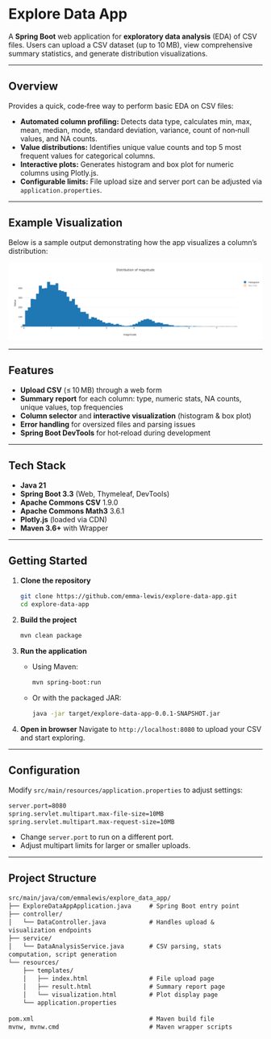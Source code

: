 # Explore Data App

A **Spring Boot** web application for **exploratory data analysis** (EDA) of CSV files. Users can upload a CSV dataset (up to 10 MB), view comprehensive summary statistics, and generate distribution visualizations.

---

## Overview

Provides a quick, code‑free way to perform basic EDA on CSV files:

* **Automated column profiling:** Detects data type, calculates min, max, mean, median, mode, standard deviation, variance, count of non‑null values, and NA counts.
* **Value distributions:** Identifies unique value counts and top 5 most frequent values for categorical columns.
* **Interactive plots:** Generates histogram and box plot for numeric columns using Plotly.js.
* **Configurable limits:** File upload size and server port can be adjusted via `application.properties`.

---

## Example Visualization

Below is a sample output demonstrating how the app visualizes a column’s distribution:

![Example Visualization](Example_Image.png)

---

## Features

* **Upload CSV** (≤ 10 MB) through a web form
* **Summary report** for each column: type, numeric stats, NA counts, unique values, top frequencies
* **Column selector** and **interactive visualization** (histogram & box plot)
* **Error handling** for oversized files and parsing issues
* **Spring Boot DevTools** for hot‑reload during development

---

## Tech Stack

* **Java 21**
* **Spring Boot 3.3** (Web, Thymeleaf, DevTools)
* **Apache Commons CSV** 1.9.0
* **Apache Commons Math3** 3.6.1
* **Plotly.js** (loaded via CDN)
* **Maven 3.6+** with Wrapper

---

## Getting Started

1. **Clone the repository**

   ```bash
   git clone https://github.com/emma‑lewis/explore-data-app.git
   cd explore-data-app
   ```

2. **Build the project**

   ```bash
   mvn clean package
   ```

3. **Run the application**

   * Using Maven:

     ```bash
     mvn spring-boot:run
     ```
   * Or with the packaged JAR:

     ```bash
     java -jar target/explore-data-app-0.0.1-SNAPSHOT.jar
     ```

4. **Open in browser**
   Navigate to `http://localhost:8080` to upload your CSV and start exploring.

---

## Configuration

Modify `src/main/resources/application.properties` to adjust settings:

```properties
server.port=8080
spring.servlet.multipart.max-file-size=10MB
spring.servlet.multipart.max-request-size=10MB
```

* Change `server.port` to run on a different port.
* Adjust multipart limits for larger or smaller uploads.

---

## Project Structure

```
src/main/java/com/emmalewis/explore_data_app/
├── ExploreDataAppApplication.java     # Spring Boot entry point
├── controller/
│   └── DataController.java            # Handles upload & visualization endpoints
├── service/
│   └── DataAnalysisService.java       # CSV parsing, stats computation, script generation
└── resources/
    ├── templates/
    │   ├── index.html                 # File upload page
    │   ├── result.html                # Summary report page
    │   └── visualization.html         # Plot display page
    └── application.properties

pom.xml                                # Maven build file
mvnw, mvnw.cmd                         # Maven wrapper scripts
```
